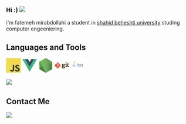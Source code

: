  ### Hi :) <img src="https://media.giphy.com/media/hvRJCLFzcasrR4ia7z/giphy.gif" width="25px">

i'm fatemeh mirabdollahi a student in [shahid beheshti university](https://www.sbu.ac.ir/) studing computer engeeniering. 

## Languages and Tools

<code><img height="40" src="https://raw.githubusercontent.com/github/explore/80688e429a7d4ef2fca1e82350fe8e3517d3494d/topics/javascript/javascript.png"></code>
<code><img height="40" src="https://raw.githubusercontent.com/github/explore/80688e429a7d4ef2fca1e82350fe8e3517d3494d/topics/vue/vue.png"></code>
<code><img height="40" src="https://raw.githubusercontent.com/github/explore/80688e429a7d4ef2fca1e82350fe8e3517d3494d/topics/nodejs/nodejs.png"></code>
<code><img height="40" src="https://raw.githubusercontent.com/github/explore/80688e429a7d4ef2fca1e82350fe8e3517d3494d/topics/git/git.png"></code>
<code><img height="40" src="https://raw.githubusercontent.com/github/explore/80688e429a7d4ef2fca1e82350fe8e3517d3494d/topics/java/java.png"></code>



<img src="https://github-readme-stats.vercel.app/api/top-langs/?username=fatemehMirabdollahi&layout=compact"  />

## Contact Me
[![](https://img.shields.io/badge/-gmail-lightgray?style=for-the-badge&logo=gmail)](mailto:fatemeh.1378.mir@gmail.com)
